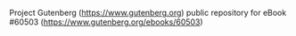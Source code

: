 Project Gutenberg (https://www.gutenberg.org) public repository for eBook #60503 (https://www.gutenberg.org/ebooks/60503)

